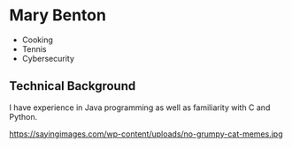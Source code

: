 # Mary Benton

* Cooking
* Tennis
* Cybersecurity

## Technical Background 

I have experience in Java programming as well as familiarity with C and Python. 

https://sayingimages.com/wp-content/uploads/no-grumpy-cat-memes.jpg




